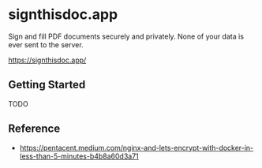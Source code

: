 # signthisdoc.app

Sign and fill PDF documents securely and privately. None of your data is ever sent to the server.

https://signthisdoc.app/

## Getting Started

TODO

## Reference

* https://pentacent.medium.com/nginx-and-lets-encrypt-with-docker-in-less-than-5-minutes-b4b8a60d3a71
